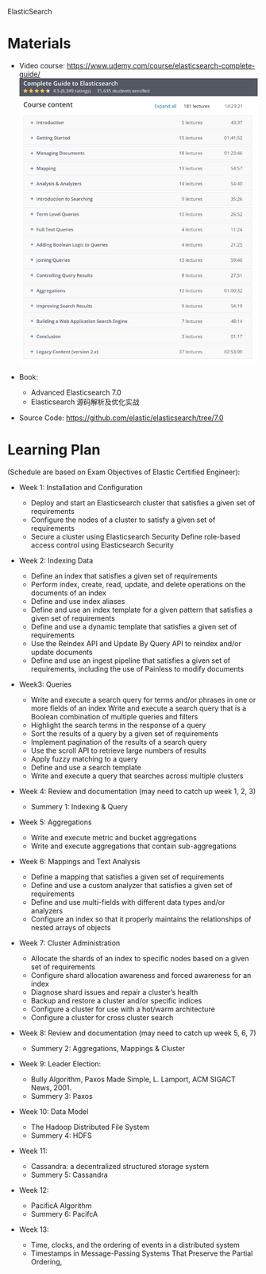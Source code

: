 ElasticSearch

#	Materials
*	Video course: https://www.udemy.com/course/elasticsearch-complete-guide/
![](/img/ccontent.png)

* 	Book: 
	* Advanced Elasticsearch 7.0
	* Elasticsearch 源码解析及优化实战
* Source Code:  https://github.com/elastic/elasticsearch/tree/7.0


#	Learning Plan 
(Schedule are based on Exam Objectives of Elastic Certified Engineer): 

* Week 1: Installation and Configuration
	* Deploy and start an Elasticsearch cluster that satisfies a given set of requirements
	* Configure the nodes of a cluster to satisfy a given set of requirements
	* Secure a cluster using Elasticsearch Security
Define role-based access control using Elasticsearch Security


* Week 2: Indexing Data
	* Define an index that satisfies a given set of requirements
	* Perform index, create, read, update, and delete operations on the documents of an index
	* Define and use index aliases
	* Define and use an index template for a given pattern that satisfies a given set of requirements
	* Define and use a dynamic template that satisfies a given set of requirements
	* Use the Reindex API and Update By Query API to reindex and/or update documents
	* Define and use an ingest pipeline that satisfies a given set of requirements, including the use of Painless to modify documents



* Week3: Queries
	* Write and execute a search query for terms and/or phrases in one or more fields of an index
Write and execute a search query that is a Boolean combination of multiple queries and filters
	* Highlight the search terms in the response of a query
	* Sort the results of a query by a given set of requirements
	* Implement pagination of the results of a search query
	* Use the scroll API to retrieve large numbers of results
	* Apply fuzzy matching to a query
	* Define and use a search template
	* Write and execute a query that searches across multiple clusters
	

* Week 4: Review and documentation (may need to catch up week 1, 2, 3)
	* Summery 1: Indexing & Query

* Week 5: Aggregations
	* Write and execute metric and bucket aggregations
	* Write and execute aggregations that contain sub-aggregations


* Week 6: Mappings and Text Analysis
	* Define a mapping that satisfies a given set of requirements
	* Define and use a custom analyzer that satisfies a given set of requirements
	* Define and use multi-fields with different data types and/or analyzers
	* Configure an index so that it properly maintains the relationships of nested arrays of objects


* Week 7: Cluster Administration
	* Allocate the shards of an index to specific nodes based on a given set of requirements
	* Configure shard allocation awareness and forced awareness for an index
	* Diagnose shard issues and repair a cluster’s health
	* Backup and restore a cluster and/or specific indices
	* Configure a cluster for use with a hot/warm architecture
	* Configure a cluster for cross cluster search


* Week 8: Review and documentation (may need to catch up week 5, 6, 7)
	* Summery 2: Aggregations, Mappings & Cluster

* Week 9: Leader Election: 
	* Bully Algorithm, Paxos Made Simple, L. Lamport, ACM SIGACT News, 2001.
	* Summery 3: Paxos


* Week 10: Data Model
	* The Hadoop Distributed File System
	* Summery 4: HDFS

* Week 11:
	* Cassandra: a decentralized structured storage system
	* Summery 5: Cassandra

* Week 12:
	* PacificA Algorithm
	* Summery 6: PacifcA


* Week 13:
	* Time, clocks, and the ordering of events in a distributed system
	* Timestamps in Message-Passing Systems That Preserve the Partial Ordering,


